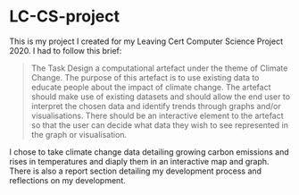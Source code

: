 # LC-CS-project

This is my project I created for my Leaving Cert Computer Science Project 2020. 
I had to follow this brief: 
> The Task
> Design a computational artefact under the theme of Climate Change. The purpose of this artefact
> is to use existing data to educate people about the impact of climate change.
> The artefact should make use of existing datasets and should allow the end user to interpret the
> chosen data and identify trends through graphs and/or visualisations. There should be an
> interactive element to the artefact so that the user can decide what data they wish to see
> represented in the graph or visualisation.

I chose to take climate change data detailing growing carbon emissions and rises in temperatures and diaply them in an interactive map and graph.
There is also a report section detailing my development process and reflections on my development.
